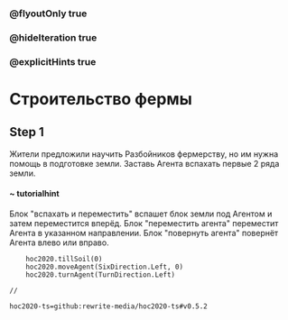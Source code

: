 ### @flyoutOnly true
### @hideIteration true
### @explicitHints true

# Строительство фермы

## Step 1
Жители предложили научить Разбойников фермерству, но им нужна помощь в подготовке земли. Заставь Агента вспахать первые 2 ряда земли.

#### ~ tutorialhint
Блок "вспахать и переместить" вспашет блок земли под Агентом и затем переместится вперёд.
Блок "переместить агента" переместит Агента в указанном направлении.
Блок "повернуть агента" повернёт Агента влево или вправо.


```ghost
    hoc2020.tillSoil(0)
    hoc2020.moveAgent(SixDirection.Left, 0)
    hoc2020.turnAgent(TurnDirection.Left)  
```
```template
//
```
```package
hoc2020-ts=github:rewrite-media/hoc2020-ts#v0.5.2
```